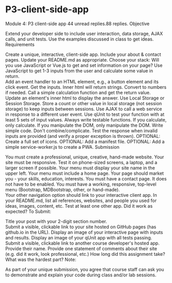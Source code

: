 # P3-client-side-app

Module 4: P3 client-side app
44 unread replies.88 replies.
Objective

Extend your developer side to include user interaction, data storage, AJAX calls, and unit tests.
Use the examples discussed in class to get ideas.
Requirements

Create a unique, interactive, client-side app. 
Include your about & contact pages.
Update your README.md as appropriate.
Choose your stack: Will you use JavaScript or Vue.js to get and set information on your page?
Use JavaScript to get 1-3 inputs from the user and calculate some value in return.  
Add an event handler to an HTML element, e.g., a button element and its click event.
Get the inputs. Inner html will return strings. Convert to numbers if needed.
Call a simple calculation function and get the return value. 
Update an element's inner html to display the answer.
Use Local Storage or Session Storage. Store a count or other value in local storage (not session storage) to keep inputs between sessions.
Use AJAX to call a web service in response to a different user event.
Use qUnit to test your function with at least 5 sets of input values.  Always write testable functions. If you calculate, only calculate. If you manipulate the DOM, only manipulate the DOM. Write simple code. Don't combine/complicate. Test the response when invalid inputs are provided (and verify a proper exception is thrown). 
OPTIONAL: Create a full set of icons.
OPTIONAL: Add a manifest file.
OPTIONAL: Add a simple service-worker.js to create a PWA.
Submission

You must create a professional, unique, creative, hand-made website. 
Your site must be responsive. Test it on phone-sized screens, a laptop, and a larger screen if possible.
Your menu must display your site name in the upper left. 
Your menu must include a home page. Your page should market you - your skills, education, interests.
You must have a contact page. It does not have to be enabled. 
You must have a working, responsive, top-level menu (Bootstrap, MDBootstrap, other, or hand-made).  
Your other navigation option should link to your interactive client app.
In your README.md, list all references, websites, and people you used for ideas, images, content, etc. 
Test at least one other app. Did it work as expected?
To Submit:

Title your post with your 2-digit section number.  
Submit a visible, clickable link to your site hosted on GitHub pages (has github.io in the URL). 
Display an image of your interactive page with inputs and results. 
Display an image of your qUnit app with all tests passing. 
Submit a visible, clickable link to another course developer's hosted app. 
Provide their name.
Provide one statement of comments about their site (e.g. did it work, look professional, etc.)
How long did this assignment take?
What was the hardest part?
Note:

As part of your unique submission, you agree that course staff can ask you to demonstrate and explain your code during class and/or lab sessions.